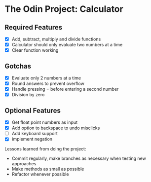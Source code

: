 # The Odin Project: Calculator

## Required Features
- [x] Add, subtract, multiply and divide functions
- [x] Calculator should only evaluate two numbers at a time
- [x] Clear function working

## Gotchas
- [x] Evaluate only 2 numbers at a time
- [x] Round answers to prevent overflow
- [x] Handle pressing = before entering a second number
- [x] Division by zero

## Optional Features
- [x] Get float point numbers as input
- [x] Add option to backspace to undo misclicks
- [ ] Add keyboard support
- [x] implement negation

Lessons learned from doing the project:
- Commit regularly, make branches as necessary when testing new approaches
- Make methods as small as possible 
- Refactor whenever possible